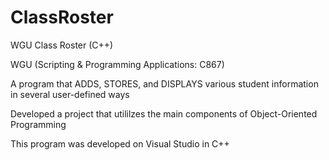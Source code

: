 # ClassRoster
WGU Class Roster (C++)

WGU (Scripting & Programming Applications: C867) 

A program that ADDS, STORES, and DISPLAYS various student information in several user-defined ways

Developed a project that utililzes the main components of Object-Oriented Programming

This program was developed on Visual Studio in C++

